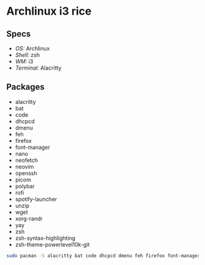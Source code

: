 # Archlinux i3 rice

## Specs

* *OS:* Archlinux
* *Shell:* zsh
* *WM:* i3
* *Terminal:* Alacritty

## Packages

* alacritty
* bat
* code
* dhcpcd
* dmenu
* feh
* firefox
* font-manager
* nano
* neofetch
* neovim
* openssh
* picom
* polybar
* rofi
* spotify-launcher
* unzip
* wget
* xorg-randr
* yay
* zsh
* zsh-syntax-highlighting
* zsh-theme-powerlevel10k-git

```bash
sudo pacman -S alacritty bat code dhcpcd dmenu feh firefox font-manager nano neofetch neovim openssh picom polybar rofi spotify-launcher unzip wget xorg-xrandr yay zsh zsh-syntax-highlighting zsh-theme-powerleve10k-git
```